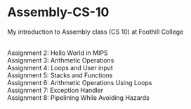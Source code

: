 # Assembly-CS-10
My introduction to Assembly class (CS 10) at Foothill College<br /><br />

Assignment 2: Hello World in MIPS<br />
Assignment 3: Arithmetic Operations<br />
Assignment 4: Loops and User input<br />
Assignment 5: Stacks and Functions<br />
Assignment 6: Arithmetic Operations Using Loops<br />
Assignment 7: Exception Handler<br />
Assignment 8: Pipelining While Avoiding Hazards<br />
